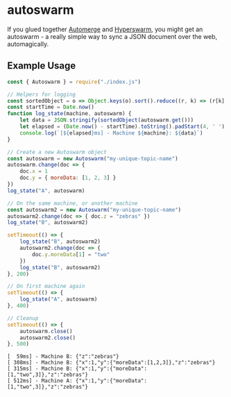 # autoswarm

If you glued together [Automerge](https://github.com/automerge/automerge) and [Hyperswarm](https://github.com/hyperswarm/hyperswarm), you might get an autoswarm - a really simple way to sync a JSON document over the web, automagically.

## Example Usage

```javascript
const { Autoswarm } = require("./index.js")

// Helpers for logging
const sortedObject = o => Object.keys(o).sort().reduce((r, k) => (r[k] = o[k], r), {})
const startTime = Date.now()
function log_state(machine, autoswarm) {
    let data = JSON.stringify(sortedObject(autoswarm.get()))
    let elapsed = (Date.now() - startTime).toString().padStart(4, ' ')
    console.log(`[${elapsed}ms] - Machine ${machine}: ${data}`)
}

// Create a new Autoswarm object
const autoswarm = new Autoswarm("my-unique-topic-name")
autoswarm.change(doc => {
    doc.x = 1
    doc.y = { moreData: [1, 2, 3] }
})
log_state("A", autoswarm)

// On the same machine, or another machine
const autoswarm2 = new Autoswarm("my-unique-topic-name")
autoswarm2.change(doc => { doc.z = "zebras" })
log_state("B", autoswarm2)

setTimeout(() => {
    log_state("B", autoswarm2)
    autoswarm2.change(doc => {
        doc.y.moreData[1] = "two"
    })
    log_state("B", autoswarm2)
}, 200)

// On first machine again
setTimeout(() => {
    log_state("A", autoswarm)
}, 400)

// Cleanup
setTimeout(() => {
    autoswarm.close()
    autoswarm2.close()
}, 500)
```
```[  30ms] - Machine A: {"x":1,"y":{"moreData":[1,2,3]}}
[  59ms] - Machine B: {"z":"zebras"}
[ 308ms] - Machine B: {"x":1,"y":{"moreData":[1,2,3]},"z":"zebras"}
[ 315ms] - Machine B: {"x":1,"y":{"moreData":[1,"two",3]},"z":"zebras"}
[ 512ms] - Machine A: {"x":1,"y":{"moreData":[1,"two",3]},"z":"zebras"}
```

